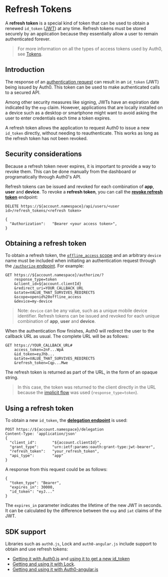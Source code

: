 # Refresh Tokens

A **refresh token** is a special kind of token that can be used to obtain a renewed `id_token` ([JWT](/jwt)) at any time.
Refresh tokens must be stored securely by an application because they essentially allow a user to remain authenticated forever.

> For more information on all the types of access tokens used by Auth0, see [Tokens](/tokens).

## Introduction

The response of an [authentication request](/protocols) can result in an `id_token` (JWT) being issued by Auth0.
This token can be used to make authenticated calls to a secured API.

Among other security measures like signing, JWTs have an expiration date indicated by the `exp` claim.
However, applications that are locally installed on a device such as a desktop or smartphone might want to avoid asking the user to enter credentials each time a token expires.

A refresh token allows the application to request Auth0 to issue a new `id_token` directly, without needing to reauthenticate.
This works as long as the refresh token has not been revoked.

## Security considerations

Because a refresh token never expires, it is important to provide a way to revoke them.
This can be done manually from the dashboard or programatically through Auth0's API.

Refresh tokens can be issued and revoked for each combination of __app__, __user__ and __device__.
To revoke a __refresh token__, you can call the **[revoke refresh token](/api/v1#delete--api-users--user_id--refresh_tokens--refresh_token-)** endpoint:

```
DELETE https://${account.namespace}/api/users/<user id>/refresh_tokens/<refresh token>

{
  "Authorization":   "Bearer <your access token>",
}

```

## Obtaining a refresh token

To obtain a refresh token, the [`offline_access` scope](/scopes) and an arbitrary `device` name must be included when initiating an authentication request through the [`/authorize` endpoint](/auth-api#!#get--offline-access).
For example:

```
GET https://${account.namespace}/authorize/?
    response_type=token
    &client_id=${account.clientId}
    &redirect_uri=YOUR_CALLBACK_URL
    &state=VALUE_THAT_SURVIVES_REDIRECTS
    &scope=openid%20offline_access
    &device=my-device
```

> Note: `device` can be any value, such as a unique mobile device identifier.
Refresh tokens can be issued and revoked for each unique combination of __app__, __user__ and __device__.

When the authentication flow finishes, Auth0 will redirect the user to the callback URL as usual.
The complete URL will be as follows:

```
GET https://YOUR_CALLBACK_URL#
    access_token=2nF...WpA
    &id_token=eyJhb...
    &state=VALUE_THAT_SURVIVES_REDIRECTS
    &refresh_token=Cqp...Mwe
```

The refresh token is returned as part of the URL, in the form of an opaque string.

> In this case, the token was returned to the client directly in the URL because the [implicit flow](/protocols#oauth-for-native-clients-and-javascript-in-the-browser) was used (`response_type=token`).

## Using a refresh token

To obtain a new `id_token`, the **[delegation endpoint](/auth-api#!#post--delegation)** is used:

```
POST https://${account.namespace}/delegation
Content-Type: 'application/json'
{
  "client_id":       "${account.clientId}",
  "grant_type":      "urn:ietf:params:oauth:grant-type:jwt-bearer",
  "refresh_token":   "your_refresh_token",
  "api_type":        "app"
}
```

A response from this request could be as follows:

```
{
  "token_type": "Bearer",
  "expires_in": 30000,
  "id_token": "eyJ..."
}
```

The `expires_in` parameter indicates the lifetime of the new JWT in seconds.
It can be calculated by the difference between the `exp` and `iat` claims of the JWT.


## SDK support

Libraries such as `auth0.js`, Lock and `auth0-angular.js` include support to obtain and use refresh tokens:

* [Getting it with Auth0.js](https://github.com/auth0/auth0.js#login)  and [using it to get a new id_token](https://github.com/auth0/auth0.js#refresh-token)
* [Getting and using it with Lock](/libraries/lock/using-a-refresh-token).
* [Getting and using it with Auth0-angular.js](https://github.com/auth0/auth0-angular/blob/master/docs/refresh-token.md)
